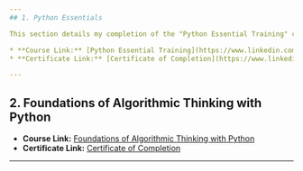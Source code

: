 ```yaml
---
## 1. Python Essentials

This section details my completion of the "Python Essential Training" course.

* **Course Link:** [Python Essential Training](https://www.linkedin.com/learning/python-essential-training-18764650/getting-started-with-python)
* **Certificate Link:** [Certificate of Completion](https://www.linkedin.com/learning/certificates/e8d6efd1ddd8c8b468559813b1c3d52089cb6f4d2257d058a07af27b7f8dc686?trk=share_certificate)

---
```

## 2. Foundations of Algorithmic Thinking with Python
* **Course Link:** [Foundations of Algorithmic Thinking with Python](https://www.linkedin.com/learning/foundations-of-algorithmic-thinking-with-python/importance-of-algorithmic-thinking?resume=false)
* **Certificate Link:** [Certificate of Completion](https://www.linkedin.com/learning/certificates/55c9572e2f47d1fccb0cef6b799b3f622668efc8a89343705f3cb9f584967263?trk=share_certificate)
---
